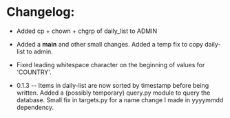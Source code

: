 # Changelog:

* Added cp + chown + chgrp of daily_list to ADMIN
* Added a __main__ and other small changes. Added a temp fix to copy
  daily-list to admin.
* Fixed leading whitespace character on the beginning of values for 'COUNTRY'.

* 0.1.3 -- Items in daily-list are now sorted by timestamp before being written.
           Added a (possibly temporary) query.py module to query the database.
           Small fix in targets.py for a name change I made in yyyymmdd
           dependency.
